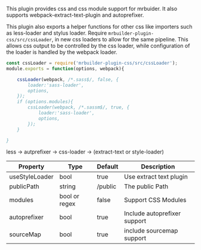 This plugin provides css and css module support for mrbuider.  It also
supports webpack-extract-text-plugin and autoprefixer.


This plugin also exports a helper functions for other css like importers
such as less-loader and stylus loader.  Require  `mrbuilder-plugin-css/src/cssLoader`,
in new css loaders to allow for the same pipeline.  This allows css output
to be controlled by the css loader, while configuration of the loader is
handled by the webpack loader.

```js static
const cssLoader = require('mrbuilder-plugin-css/src/cssLoader');
module.exports = function(options, webpack){

    cssLoader(webpack, /*.sass$/, false, {
        loader:'sass-loader',
        options,
    });
    if (options.modules){
        cssLoader(webpack, /*.sassm$/, true, {
            loader:'sass-loader',
            options,
        });
    }

}

```

less -> autprefixer -> css-loader -> (extract-text or style-loader)

| Property      | Type       | Default      | Description                      |
| ------------- | -----------| -------------| ---------------------------------|
| useStyleLoader| bool       | true         | Use extract text plugin          |
| publicPath    | string     | /public      | The public Path                  |
| modules       | bool or regex|false       | Support CSS Modules              |
| autoprefixer  | bool       | true         | Include autoprefixer support     |
| sourceMap     | bool       | true         | include sourcemap support        |


